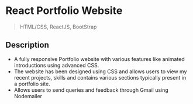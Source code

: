 # React Portfolio Website 
> HTML/CSS, ReactJS, BootStrap


## Description

- A fully responsive Portfolio website with various features like animated introductions using advanced CSS.
- The website has been designed using CSS and allows users to view my recent projects, skills and contains various
sections typically present in a portfolio site.
-  Allows users to send queries and feedback through Gmail using Nodemailer
